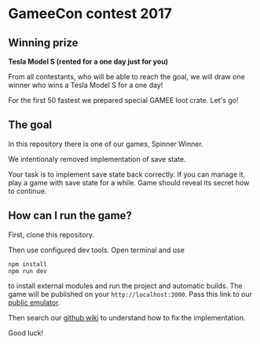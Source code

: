 # GameeCon contest 2017

## Winning prize

**Tesla Model S (rented for a one day just for you)**
 
From all contestants, who will be able to reach the goal, we will draw one winner who wins a Tesla Model S for a one day!

For the first 50 fastest we prepared special GAMEE loot crate. Let's go!
 
## The goal
 
In this repository there is one of our games, Spinner Winner. 

We intentionaly removed implementation of save state. 

Your task is to implement save state back correctly. If you can manage it, play a game with save state for a while. Game should reveal its secret how to continue. 

## How can I run the game?

First, clone this repository. 

Then use configured dev tools. Open terminal and use

```
npm install
npm run dev
```

to install external modules and run the project and automatic builds. The game will be published on your ```http://localhost:3000```.
Pass this link to our [public emulator](http://emulator.gameeapp.com/).

Then search our [github wiki](https://github.com/gameeapp/gamee-js/wiki) to understand how to fix the implementation. 

Good luck!
